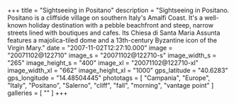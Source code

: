 +++
title = "Sightseeing in Positano"
description = "Sightseeing in Positano. Positano is a cliffside village on southern Italy's Amalfi Coast. It's a well-known holiday destination with a pebble beachfront and steep, narrow streets lined with boutiques and cafes. Its Chiesa di Santa Maria Assunta features a majolica-tiled dome and a 13th-century Byzantine icon of the Virgin Mary."
date = "2007-11-02T12:27:10.000"
image = "20071102@122710"
image_s = "20071102@122710-s"
image_width_s = "265"
image_height_s = "400"
image_xl = "20071102@122710-xl"
image_width_xl = "662"
image_height_xl = "1000"
gps_latitude = "40.6283"
gps_longitude = "14.48504445"
phototags = [ "Campania", "Europe", "Italy", "Positano", "Salerno", "cliff", "fall", "morning", "vantage point" ]
galleries = [ "" ]
+++
